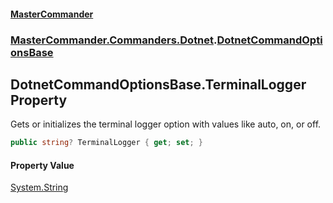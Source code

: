 #### [MasterCommander](MasterCommander.md 'MasterCommander')
### [MasterCommander.Commanders.Dotnet](MasterCommander.Commanders.Dotnet.md 'MasterCommander.Commanders.Dotnet').[DotnetCommandOptionsBase](DotnetCommandOptionsBase.md 'MasterCommander.Commanders.Dotnet.DotnetCommandOptionsBase')

## DotnetCommandOptionsBase.TerminalLogger Property

Gets or initializes the terminal logger option with values like auto, on, or off.

```csharp
public string? TerminalLogger { get; set; }
```

#### Property Value
[System.String](https://docs.microsoft.com/en-us/dotnet/api/System.String 'System.String')
